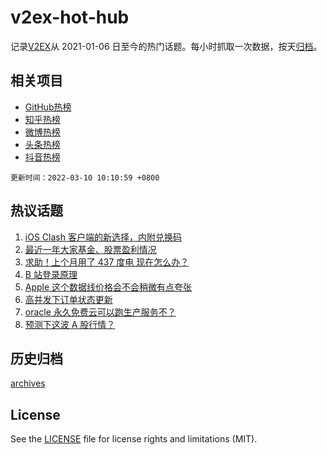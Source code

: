# v2ex-hot-hub

 记录[V2EX](https://www.v2ex.com/)从 2021-01-06 日至今的热门话题。每小时抓取一次数据，按天[归档](archives)。
 
 ## 相关项目

- [GitHub热榜](https://github.com/snaildev/github-hot-hub)
- [知乎热榜](https://github.com/snaildev/zhihu-hot-hub)
- [微博热榜](https://github.com/snaildev/weibo-hot-hub)
- [头条热榜](https://github.com/snaildev/toutiao-hot-hub)
- [抖音热榜](https://github.com/snaildev/douyin-hot-hub)


 `更新时间：2022-03-10 10:10:59 +0800`

## 热议话题

1. [iOS Clash 客户端的新选择，内附兑换码](https://www.v2ex.com/t/839223)
1. [最近一年大家基金、股票盈利情况](https://www.v2ex.com/t/839064)
1. [求助！上个月用了 437 度电 现在怎么办？](https://www.v2ex.com/t/839095)
1. [B 站登录原理](https://www.v2ex.com/t/839140)
1. [Apple 这个数据线价格会不会稍微有点夸张](https://www.v2ex.com/t/839205)
1. [高并发下订单状态更新](https://www.v2ex.com/t/839046)
1. [oracle 永久免费云可以跑生产服务不？](https://www.v2ex.com/t/839077)
1. [预测下这波 A 股行情？](https://www.v2ex.com/t/839065)

## 历史归档

[archives](archives)

## License

See the [LICENSE](LICENSE) file for license rights and limitations (MIT).
